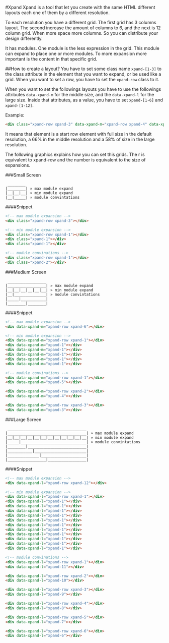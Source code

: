 #Xpand 
Xpand is a tool that let you create with the same HTML different layouts each one of them by a different resolution.

To each resolution you have a different grid. The first grid has 3 columns layout. The second increase the amount of columns to 6, and the next is 12 column grid. 
When more space more columns. So you can distribute your design differently. 

It has modules. One module is the less expression in the grid. This module can expand to place one or more modules. To more expansion more important is the content in that specific grid. 


##How to create a layout? 
You have to set some class name `xpand-[1-3]` to the class attribute in the element that you want to expand, or be used like a grid. When you want to set a row, you have to set the `xpand-row` class to it. 

When you want to set the followings layouts you have to use the followings attributes `data-xpand-m` for the middle size, and the `data-xpand-l` for the large size. Inside that attributes, as a value, you have to set `xpand-[1-6]` and `xpand-[1-12]`.

Example:

```html
<div class="xpand-row xpand-3" data-xpand-m="xpand-row xpand-4" data-xpand-l="xpand-row xpand-7">Some content</div>
```

It means that element is a start row element with full size in the default resolution, a 66% in the middle resolution and a 58% of size in the large resolution.

The following graphics explains how you can set this grids. The r is equivalent to xpand-row and the number is equivalent to the size of expansions. 


###Small Screen
```
 ________
|________| » max module expand
|__|__|__| » min module expand
|__|_____| » module convintations

```

####Snippet

```html
<!-- max module expansion -->
<div class="xpand-row xpand-3"></div>

<!-- min module expansion -->
<div class="xpand-row xpand-1"></div>
<div class="xpand-1"></div>
<div class="xpand-1"></div>

<!-- module convinations -->
<div class="xpand-row xpand-1"></div>
<div class="xpand-2"></div>
```

###Medium Screen
```
 _________________
|_________________| » max module expand
|__|__|__|__|__|__| » min module expand
|__|______________| » module convintations
|_____|___________|
|________|________|

```
####Snippet

```html
<!-- max module expansion -->
<div data-xpand-m="xpand-row xpand-6"></div>

<!-- min module expansion -->
<div data-xpand-m="xpand-row xpand-1"></div>
<div data-xpand-m="xpand-1"></div>
<div data-xpand-m="xpand-1"></div>
<div data-xpand-m="xpand-1"></div>
<div data-xpand-m="xpand-1"></div>
<div data-xpand-m="xpand-1"></div>

<!-- module convinations -->
<div data-xpand-m="xpand-row xpand-1"></div>
<div data-xpand-m="xpand-5"></div>

<div data-xpand-m="xpand-row xpand-2"></div>
<div data-xpand-m="xpand-4"></div>

<div data-xpand-m="xpand-row xpand-3"></div>
<div data-xpand-m="xpand-3"></div>
```

###Large Screen
```
 ___________________________________
|___________________________________| » max module expand
|__|__|__|__|__|__|__|__|__|__|__|__| » min module expand
|_____|_____________________________| » module convintations
|________|__________________________|
|___________|_______________________|
|______________|____________________|
|_________________|_________________|

```

####Snippet

```html
<!-- max module expansion -->
<div data-xpand-l="xpand-row xpand-12"></div>

<!-- min module expansion -->
<div data-xpand-l="xpand-row xpand-1"></div>
<div data-xpand-l="xpand-1"></div>
<div data-xpand-l="xpand-1"></div>
<div data-xpand-l="xpand-1"></div>
<div data-xpand-l="xpand-1"></div>
<div data-xpand-l="xpand-1"></div>
<div data-xpand-l="xpand-1"></div>
<div data-xpand-l="xpand-1"></div>
<div data-xpand-l="xpand-1"></div>
<div data-xpand-l="xpand-1"></div>
<div data-xpand-l="xpand-1"></div>
<div data-xpand-l="xpand-1"></div>

<!-- module convinations -->
<div data-xpand-l="xpand-row xpand-1"></div>
<div data-xpand-l="xpand-11"></div>

<div data-xpand-l="xpand-row xpand-2"></div>
<div data-xpand-l="xpand-10"></div>

<div data-xpand-l="xpand-row xpand-3"></div>
<div data-xpand-l="xpand-9"></div>

<div data-xpand-l="xpand-row xpand-4"></div>
<div data-xpand-l="xpand-8"></div>

<div data-xpand-l="xpand-row xpand-5"></div>
<div data-xpand-l="xpand-7"></div>

<div data-xpand-l="xpand-row xpand-6"></div>
<div data-xpand-l="xpand-6"></div>
```

